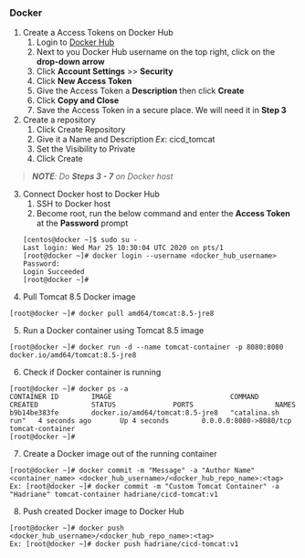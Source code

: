 ### Docker

1. Create a Access Tokens on Docker Hub
    1. Login to [Docker Hub](https://hub.docker.com/)
    2. Next to you Docker Hub username on the top right, click on the **drop-down arrow**
    3. Click **Account Settings** >> **Security**
    4. Click **New Access Token**
    5. Give the Access Token a **Description** then click **Create**
    6. Click **Copy and Close**
    7. Save the Access Token in a secure place. We will need it in **Step 3**
2. Create a repository
    1. Click Create Repository
    2. Give it a Name and Description *Ex*: cicd_tomcat
    3. Set the Visibility to Private
    4. Click Create
> ***NOTE**: Do **Steps 3 - 7** on Docker host*
3. Connect Docker host to Docker Hub
    1. SSH to Docker host
    2. Become root, run the below command and enter the **Access Token** at the **Password** prompt
    ```
    [centos@docker ~]$ sudo su -
    Last login: Wed Mar 25 10:30:04 UTC 2020 on pts/1
    [root@docker ~]# docker login --username <docker_hub_username>
    Password:
    Login Succeeded
    [root@docker ~]#
    ```
4. Pull Tomcat 8.5 Docker image
```
[root@docker ~]# docker pull amd64/tomcat:8.5-jre8
```
5. Run a Docker container using Tomcat 8.5 image
```
[root@docker ~]# docker run -d --name tomcat-container -p 8080:8080 docker.io/amd64/tomcat:8.5-jre8
```
6. Check if Docker container is running
```
[root@docker ~]# docker ps -a
CONTAINER ID        IMAGE                             COMMAND             CREATED             STATUS              PORTS                    NAMES
b9b14be383fe        docker.io/amd64/tomcat:8.5-jre8   "catalina.sh run"   4 seconds ago       Up 4 seconds        0.0.0.0:8080->8080/tcp   tomcat-container
[root@docker ~]#
```
7. Create a Docker image out of the running container
```
[root@docker ~]# docker commit -m "Message" -a "Author Name" <container_name> <docker_hub_username>/<docker_hub_repo_name>:<tag>
Ex: [root@docker ~]# docker commit -m "Custom Tomcat Container" -a "Hadriane" tomcat-container hadriane/cicd-tomcat:v1
```
8. Push created Docker image to Docker Hub
```
[root@docker ~]# docker push <docker_hub_username>/<docker_hub_repo_name>:<tag>
Ex: [root@docker ~]# docker push hadriane/cicd-tomcat:v1
```

